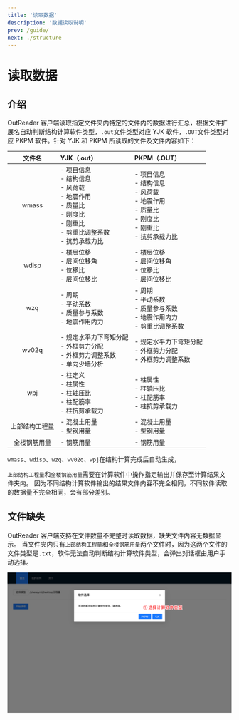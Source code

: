 ```yaml
---
title: '读取数据'
description: '数据读取说明'
prev: /guide/
next: ./structure
---
```


# 读取数据

## 介绍

OutReader 客户端读取指定文件夹内特定的文件内的数据进行汇总，根据文件扩展名自动判断结构计算软件类型，`.out`文件类型对应 YJK 软件，`.OUT`文件类型对应 PKPM 软件。针对 YJK 和 PKPM 所读取的文件及文件内容如下：

|     文件名     | YJK（.out）                                                                                                                                  | PKPM（.OUT）                                                                                                           |
| :------------: | :------------------------------------------------------------------------------------------------------------------------------------------- | :--------------------------------------------------------------------------------------------------------------------- |
|     wmass      | - 项目信息 <br> - 结构信息 <br> - 风荷载 <br> - 地震作用 <br> - 质量比 <br> - 刚度比 <br> - 刚重比 <br> - 剪重比调整系数 <br> - 抗剪承载力比 | - 项目信息 <br> - 结构信息 <br> - 风荷载 <br> - 地震作用 <br> - 质量比 <br> - 刚度比 <br> - 刚重比 <br> - 抗剪承载力比 |
|     wdisp      | - 楼层位移 <br> - 层间位移角 <br> - 位移比 <br> - 层间位移比                                                                                 | - 楼层位移 <br> - 层间位移角 <br> - 位移比 <br> - 层间位移比                                                           |
|      wzq       | - 周期 <br> - 平动系数 <br> - 质量参与系数 <br> - 地震作用内力                                                                               | - 周期 <br> - 平动系数 <br> - 质量参与系数 <br> - 地震作用内力 <br> - 剪重比调整系数                                   |
|     wv02q      | - 规定水平力下弯矩分配 <br> - 外框剪力分配 <br> - 外框剪力调整系数 <br> - 单向少墙分析                                                       | - 规定水平力下弯矩分配 <br> - 外框剪力分配 <br> - 外框剪力调整系数                                                     |
|      wpj       | - 柱定义 <br> - 柱属性 <br> - 柱轴压比 <br> - 柱配筋率 <br> - 柱抗剪承载力                                                                   | - 柱属性 <br> - 柱轴压比 <br> - 柱配筋率 <br> - 柱抗剪承载力                                                           |
| 上部结构工程量 | - 混凝土用量 <br> - 型钢用量                                                                                                                 | - 混凝土用量 <br> - 型钢用量                                                                                           |
|  全楼钢筋用量  | - 钢筋用量                                                                                                                                   | - 钢筋用量                                                                                                             |

`wmass`、`wdisp`、`wzq`、`wv02q`、`wpj`在结构计算完成后自动生成，

`上部结构工程量`和`全楼钢筋用量`需要在计算软件中操作指定输出并保存至计算结果文件夹内。
因为不同结构计算软件输出的结果文件内容不完全相同，不同软件读取的数据量不完全相同，会有部分差别。

## 文件缺失

OutReader 客户端支持在文件数量不完整时读取数据，缺失文件内容无数据显示。
当文件夹内只有`上部结构工程量`和`全楼钢筋用量`两个文件时，因为这两个文件的文件类型是`.txt`，软件无法自动判断结构计算软件类型，会弹出对话框由用户手动选择。

![image](./extract/lackFiles.png)
